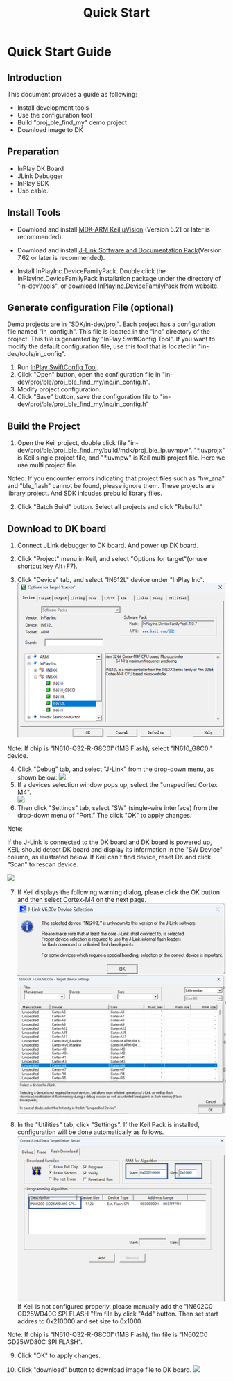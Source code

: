 ﻿---
title: "Quick Start"
---

# Quick Start Guide
## Introduction
This document provides a guide as following:
- Install development tools
- Use the configuration tool
- Build "proj_ble_find_my" demo project
- Download image to DK

## Preparation
- InPlay DK Board
- JLink Debugger
- InPlay SDK
- Usb cable.

## Install Tools
- Download and install [MDK-ARM Keil µVision](https://www.keil.com/demo/eval/arm.htm) (Version 5.21 or later is recommended). 

- Download and install [J-Link Software and Documentation Pack](https://www.segger.com/downloads/jlink/#J-LinkSoftwareAndDocumentationPack)(Version 7.62 or later is recommended).

- Install InPlayInc.DeviceFamilyPack. Double click the InPlayInc.DeviceFamilyPack installation package under the directory of "in-dev\tools", or download [InPlayInc.DeviceFamilyPack](https://github.com/InPlay-Inc/IN6XX-Tools/raw/refs/heads/main/Keil_Pack/keil_pack.zip) from website. 

## Generate configuration File (optional)
Demo projects are in "SDK/in-dev/proj". Each project has a configuration file named "in_config.h". This file is located in the "inc" directory of the project. This file is genareted by "InPlay SwiftConfig Tool". If you want to modify the default configuration file, use this tool that is located in "in-dev/tools/in_config".

1. Run [InPlay SwiftConfig Tool](https://raw.githubusercontent.com/InPlay-Inc/IN6XX-Tools/main/SwiftConfigTool/in_config.exe).
2. Click "Open" button, open the configuration file in "in-dev/proj/ble/proj_ble_find_my/inc/in_config.h". 
3. Modify project configuration.
4. Click "Save" button, save the configuration file to "in-dev/proj/ble/proj_ble_find_my/inc/in_config.h"

## Build the Project
1. Open the Keil project, double click file "in-dev/proj/ble/proj_ble_find_my/build/mdk/proj_ble_lp.uvmpw". "\*.uvprojx" is Keil single project file, and "\*.uvmpw" is Keil multi project file. Here we use multi project file.

Noted:
If you encounter errors indicating that project files such as "hw\_ana" and "ble\_flash" cannot be found, please ignore them. These projects are library project. And SDK inlcudes prebuild library files.

2. Click "Batch Build" button. Select all projects and click "Rebuild."

## Download to DK board

1. Connect JLink debugger to DK board. And power up DK board.
   
2. Click "Project" menu in Keil, and select "Options for target"(or use shortcut key Alt+F7).
3. Click "Device" tab, and select "IN612L" device under "InPlay Inc".
   ![](/images/c0-quickstart01.png)

Note:
	If chip is "IN610-Q32-R-G8C0I"(1MB Flash), select "IN610_G8C0I" device.
	
4. Click "Debug" tab, and select "J-Link" from the drop-down menu, as shown below:
   ![](/images/quickstart00.png)
5. If a devices selection window pops up, select the "unspecified Cortex M4".  
   ![](/images/quickstart01.png) 
6. Then click "Settings" tab,  select "SW" (single-wire interface) from the drop-down menu of "Port." The click "OK" to apply changes.

Note:

If the J-Link is connected to the DK board and DK board is powered up, KEIL should detect DK board and display its information in the "SW Device" column, as illustrated below. If Keil can't find device, reset DK and click "Scan" to rescan device.

![](/images/quickstart02.png) 

7. If Keil displays the following warning dialog, please click the OK button and then select Cortex-M4 on the next page.
![](/images/quickstart06.png) 
![](/images/quickstart07.png) 

8. In the "Utilities" tab, click  "Settings". If the Keil Pack is installed, configuration will be done automatically as follows.
   ![](/images/c0-quickstart02.png) 
   If Keil is not configured properly, please manually add the "IN602C0 GD25WD40C SPI FLASH "flm file by click "Add" button. Then set start addres to 0x210000 and set size to 0x1000.

Note:
	If chip is "IN610-Q32-R-G8C0I"(1MB Flash), flm file is "IN602C0 GD25WD80C SPI FLASH".

9.  Click "OK" to apply changes.

10. Click "download" button to download image file to DK board.
![](/images/c0-quickstart05.png) 







